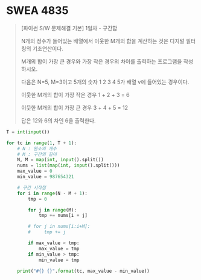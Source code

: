 # SWEA 4835

> [파이썬 S/W 문제해결 기본] 1일차 - 구간합
>
> N개의 정수가 들어있는 배열에서 이웃한 M개의 합을 계산하는 것은 디지털 필터링의 기초연산이다.
>
> M개의 합이 가장 큰 경우와 가장 작은 경우의 차이를 출력하는 프로그램을 작성하시오.
>  
>
> 다음은 N=5, M=3이고 5개의 숫자 1 2 3 4 5가 배열 v에 들어있는 경우이다.
>
> 이웃한 M개의 합이 가장 작은 경우 1 + 2 + 3 = 6
>
> 이웃한 M개의 합이 가장 큰 경우 3 + 4 + 5 = 12
>
> 답은 12와 6의 차인 6을 출력한다.

```python
T = int(input())

for tc in range(1, T + 1):
    # N : 원소의 개수
    # M : 구간의 길이
    N, M = map(int, input().split())
    nums = list(map(int, input().split()))
    max_value = 0
    min_value = 987654321

    # 구간 시작점
    for i in range(N - M + 1):
        tmp = 0

        for j in range(M):
            tmp += nums[i + j]

        # for j in nums[i:i+M]:
        #     tmp += j

        if max_value < tmp:
            max_value = tmp
        if min_value > tmp:
            min_value = tmp

    print("#{} {}".format(tc, max_value - min_value))
```

